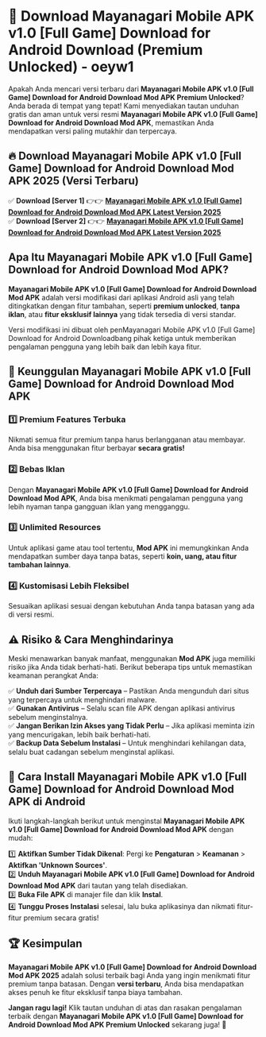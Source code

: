 # 🎯 Download Mayanagari Mobile APK v1.0 [Full Game] Download for Android Download (Premium Unlocked) -  oeyw1

Apakah Anda mencari versi terbaru dari **Mayanagari Mobile APK v1.0 [Full Game] Download for Android Download Mod APK Premium Unlocked**? Anda berada di tempat yang tepat! Kami menyediakan tautan unduhan gratis dan aman untuk versi resmi **Mayanagari Mobile APK v1.0 [Full Game] Download for Android Download Mod APK**, memastikan Anda mendapatkan versi paling mutakhir dan terpercaya.

## 🔥 Download Mayanagari Mobile APK v1.0 [Full Game] Download for Android Download Mod APK 2025 (Versi Terbaru)

✅ **Download [Server 1]** 👉👉 [**Mayanagari Mobile APK v1.0 [Full Game] Download for Android Download Mod APK Latest Version 2025**](https://momento.my/?title=Mayanagari_Mobile_APK_v1.0_[Full_Game]_Download_for_Android_Download)  
✅ **Download [Server 2]** 👉👉 [**Mayanagari Mobile APK v1.0 [Full Game] Download for Android Download Mod APK Latest Version 2025**](https://momento.my/?title=Mayanagari_Mobile_APK_v1.0_[Full_Game]_Download_for_Android_Download)  

## Apa Itu Mayanagari Mobile APK v1.0 [Full Game] Download for Android Download Mod APK?

**Mayanagari Mobile APK v1.0 [Full Game] Download for Android Download Mod APK** adalah versi modifikasi dari aplikasi Android asli yang telah ditingkatkan dengan fitur tambahan, seperti **premium unlocked**, **tanpa iklan**, atau **fitur eksklusif lainnya** yang tidak tersedia di versi standar.

Versi modifikasi ini dibuat oleh penMayanagari Mobile APK v1.0 [Full Game] Download for Android Downloadbang pihak ketiga untuk memberikan pengalaman pengguna yang lebih baik dan lebih kaya fitur.

## 🎯 Keunggulan Mayanagari Mobile APK v1.0 [Full Game] Download for Android Download Mod APK

### 1️⃣ Premium Features Terbuka
Nikmati semua fitur premium tanpa harus berlangganan atau membayar. Anda bisa menggunakan fitur berbayar **secara gratis!**

### 2️⃣ Bebas Iklan
Dengan **Mayanagari Mobile APK v1.0 [Full Game] Download for Android Download Mod APK**, Anda bisa menikmati pengalaman pengguna yang lebih nyaman tanpa gangguan iklan yang mengganggu.

### 3️⃣ Unlimited Resources
Untuk aplikasi game atau tool tertentu, **Mod APK** ini memungkinkan Anda mendapatkan sumber daya tanpa batas, seperti **koin, uang, atau fitur tambahan lainnya**.

### 4️⃣ Kustomisasi Lebih Fleksibel
Sesuaikan aplikasi sesuai dengan kebutuhan Anda tanpa batasan yang ada di versi resmi.

## ⚠️ Risiko & Cara Menghindarinya

Meski menawarkan banyak manfaat, menggunakan **Mod APK** juga memiliki risiko jika Anda tidak berhati-hati. Berikut beberapa tips untuk memastikan keamanan perangkat Anda:

✅ **Unduh dari Sumber Terpercaya** – Pastikan Anda mengunduh dari situs yang terpercaya untuk menghindari malware.  
✅ **Gunakan Antivirus** – Selalu scan file APK dengan aplikasi antivirus sebelum menginstalnya.  
✅ **Jangan Berikan Izin Akses yang Tidak Perlu** – Jika aplikasi meminta izin yang mencurigakan, lebih baik berhati-hati.  
✅ **Backup Data Sebelum Instalasi** – Untuk menghindari kehilangan data, selalu buat cadangan sebelum menginstal aplikasi.

## 📌 Cara Install Mayanagari Mobile APK v1.0 [Full Game] Download for Android Download Mod APK di Android

Ikuti langkah-langkah berikut untuk menginstal **Mayanagari Mobile APK v1.0 [Full Game] Download for Android Download Mod APK** dengan mudah:

1️⃣ **Aktifkan Sumber Tidak Dikenal**: Pergi ke **Pengaturan** > **Keamanan** > **Aktifkan 'Unknown Sources'**.  
2️⃣ **Unduh Mayanagari Mobile APK v1.0 [Full Game] Download for Android Download Mod APK** dari tautan yang telah disediakan.  
3️⃣ **Buka File APK** di manajer file dan klik **Instal**.  
4️⃣ **Tunggu Proses Instalasi** selesai, lalu buka aplikasinya dan nikmati fitur-fitur premium secara gratis!

## 🏆 Kesimpulan

**Mayanagari Mobile APK v1.0 [Full Game] Download for Android Download Mod APK 2025** adalah solusi terbaik bagi Anda yang ingin menikmati fitur premium tanpa batasan. Dengan **versi terbaru**, Anda bisa mendapatkan akses penuh ke fitur eksklusif tanpa biaya tambahan.

**Jangan ragu lagi!** Klik tautan unduhan di atas dan rasakan pengalaman terbaik dengan **Mayanagari Mobile APK v1.0 [Full Game] Download for Android Download Mod APK Premium Unlocked** sekarang juga! 🚀
